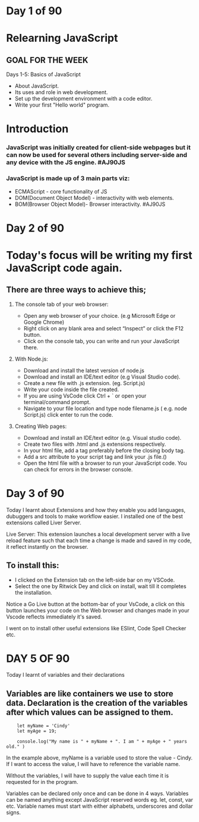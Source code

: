 # Day 1 of 90
# Relearning JavaScript

## GOAL FOR THE WEEK
Days 1-5: Basics of JavaScript
- About JavaScript.
- Its uses and role in web development.
- Set up the development environment with a code editor.
- Write your first "Hello world" program.


# Introduction

### JavaScript was initially created for client-side webpages but it can now be used for several others including server-side and any device with the JS engine. #AJ90JS

### JavaScript is made up of 3 main parts viz:
- ECMAScript - core functionality of JS
- DOM(Document Object Model) - interactivity with web elements.
- BOM(Browser Object Model)- Browser interactivity. #AJ90JS


# Day 2 of 90
# Today's focus will be writing my first JavaScript code again.

## There are three ways to achieve this;

1.	The console tab of your web browser:
    - Open any web browser of your choice. (e.g Microsoft Edge or Google Chrome)
    - Right click on any blank area and select “Inspect” or click the F12 button.
    - Click on the console tab, you can write and run your JavaScript there.

2.	With Node.js:
    - Download and install the latest version of node.js
    - Download and install an IDE/text editor (e.g Visual Studio code).
    - Create a new file with .js extension. (eg. Script.js)
    - Write your code inside the file created.
    - If you are using VsCode click Ctrl + ` or open your terminal/command prompt.
    - Navigate to your file location and type node filename.js ( e.g. node Script.js)  click enter to run the code.

3.	Creating Web pages:
    - Download and install an IDE/text editor (e.g. Visual studio code).
    - Create two files with  .html   and  .js  extensions respectively.
    - In your html file, add a  <script></script> tag preferably before the closing body tag.
    - Add a  src  attribute to your script tag and link your  .js  file.(<script src="file.js"></script>)
    - Open the html file with a browser to run your JavaScript code. You can check for errors in the browser console.  


# Day 3 of 90
Today I learnt about Extensions and how they enable you add languages, dubuggers and tools to make workflow easier.
I installed one of the best extensions called Liver Server.

Live Server: This extension launches a local development server with a live reload feature such that each time a change is made and saved in my code, it reflect instantly on the browser.

## To install this: 
- I clicked on the Extension tab on the left-side bar on my VSCode.
- Select the one by Ritwick Dey and click on install, wait till it  completes the installation.

Notice a Go Live button at the bottom-bar of your VsCode, a click on this button launches your code on the Web browser and changes made in your Vscode reflects immediately it's saved.

I went on to install other useful extensions like ESlint, Code Spell Checker etc.


# DAY 5 OF 90
Today I learnt of variables and their declarations

## Variables are like containers we use to store data. Declaration is the creation of the variables after which values can be assigned to them.

```
    let myName = 'Cindy'
    let myAge = 19;

    console.log("My name is " + myName + ". I am " + myAge + " years old." )

```
In the example above, myName is a variable used to store the value - Cindy. If I want to access the value, I will have to reference the variable name.

Without the variables, I will have to supply the value each time it is requested for in the program.

Variables can be declared only once and can be done in 4 ways.
Variables can be named anything except JavaScript reserved words eg. let, const, var etc.
Variable names must start with either alphabets, underscores and dollar signs.
